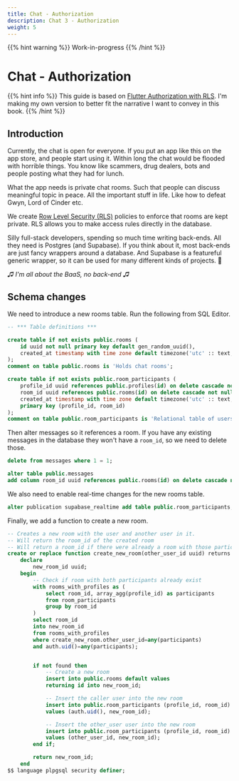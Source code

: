 ```yaml
---
title: Chat - Authorization
description: Chat 3 - Authorization
weight: 5
---
```


{{% hint warning %}}
Work-in-progress
{{% /hint %}}

# Chat - Authorization

{{% hint info %}}
This guide is based on [Flutter Authorization with
RLS](https://supabase.com/blog/flutter-authorization-with-rls).
I'm making my own version to better fit the narrative I want to convey in this
book.
{{% /hint %}}

## Introduction

Currently, the chat is open for everyone.
If you put an app like this on the app store, and people start using it.
Within long the chat would be flooded with horrible things.
You know like scammers, drug dealers, bots and people posting what they had for
lunch.

What the app needs is private chat rooms.
Such that people can discuss meaningful topic in peace.
All the important stuff in life.
Like how to defeat Gwyn, Lord of Cinder etc.

We create [Row Level
Security (RLS)](https://supabase.com/docs/guides/database/postgres/row-level-security)
policies to enforce that rooms are kept private.
RLS allows you to make access rules directly in the database.

Silly full-stack developers, spending so much time writing back-ends.
All they need is Postgres (and Supabase).
If you think about it, most back-ends are just fancy wrappers around a
database.
And Supabase is a featureful generic wrapper, so it can be used for many
different kinds of projects.
🤯

_♫ I'm all about the BaaS, no back-end ♫_

## Schema changes

We need to introduce a new rooms table.
Run the following from SQL Editor.

```sql
-- *** Table definitions ***

create table if not exists public.rooms (
    id uuid not null primary key default gen_random_uuid(),
    created_at timestamp with time zone default timezone('utc' :: text, now()) not null
);
comment on table public.rooms is 'Holds chat rooms';

create table if not exists public.room_participants (
    profile_id uuid references public.profiles(id) on delete cascade not null,
    room_id uuid references public.rooms(id) on delete cascade not null,
    created_at timestamp with time zone default timezone('utc' :: text, now()) not null,
    primary key (profile_id, room_id)
);
comment on table public.room_participants is 'Relational table of users and rooms.';
```

Then alter messages so it references a room.
If you have any existing messages in the database they won't have a `room_id`,
so we need to delete those.

```sql
delete from messages where 1 = 1;

alter table public.messages
add column room_id uuid references public.rooms(id) on delete cascade not null;
```

We also need to enable real-time changes for the new rooms table.

```sql
alter publication supabase_realtime add table public.room_participants;
```

Finally, we add a function to create a new room.

```sql
-- Creates a new room with the user and another user in it.
-- Will return the room_id of the created room
-- Will return a room_id if there were already a room with those participants
create or replace function create_new_room(other_user_id uuid) returns uuid as $$
    declare
        new_room_id uuid;
    begin
        -- Check if room with both participants already exist
        with rooms_with_profiles as (
            select room_id, array_agg(profile_id) as participants
            from room_participants
            group by room_id
        )
        select room_id
        into new_room_id
        from rooms_with_profiles
        where create_new_room.other_user_id=any(participants)
        and auth.uid()=any(participants);


        if not found then
            -- Create a new room
            insert into public.rooms default values
            returning id into new_room_id;

            -- Insert the caller user into the new room
            insert into public.room_participants (profile_id, room_id)
            values (auth.uid(), new_room_id);

            -- Insert the other_user user into the new room
            insert into public.room_participants (profile_id, room_id)
            values (other_user_id, new_room_id);
        end if;

        return new_room_id;
    end
$$ language plpgsql security definer;
```

